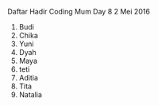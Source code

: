 Daftar Hadir Coding Mum Day 8
2 Mei 2016

1. Budi
2. Chika
3. Yuni
4. Dyah
5. Maya
6. teti
7. Aditia
8. Tita
9. Natalia

